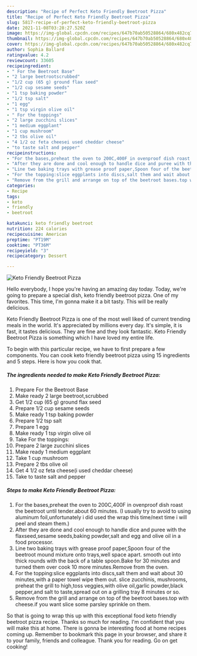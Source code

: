 ```yaml
---
description: "Recipe of Perfect Keto Friendly Beetroot Pizza"
title: "Recipe of Perfect Keto Friendly Beetroot Pizza"
slug: 5817-recipe-of-perfect-keto-friendly-beetroot-pizza
date: 2021-11-08T03:28:27.520Z
image: https://img-global.cpcdn.com/recipes/647b70ab50528864/680x482cq70/keto-friendly-beetroot-pizza-recipe-main-photo.jpg
thumbnail: https://img-global.cpcdn.com/recipes/647b70ab50528864/680x482cq70/keto-friendly-beetroot-pizza-recipe-main-photo.jpg
cover: https://img-global.cpcdn.com/recipes/647b70ab50528864/680x482cq70/keto-friendly-beetroot-pizza-recipe-main-photo.jpg
author: Sophia Ballard
ratingvalue: 4.2
reviewcount: 33605
recipeingredient:
- " For the Beetroot Base"
- "2 large beetrootscrubbed"
- "1/2 cup (65 g) ground flax seed"
- "1/2 cup sesame seeds"
- "1 tsp baking powder"
- "1/2 tsp salt"
- "1 egg"
- "1 tsp virgin olive oil"
- " For the toppings"
- "2 large zucchini slices"
- "1 medium eggplant"
- "1 cup mushroom"
- "2 tbs olive oil"
- "4 1/2 oz feta cheesei used cheddar cheese"
- "to taste salt and pepper"
recipeinstructions:
- "For the bases,preheat the oven to 200C,400F in ovenproof dish roast the beetroot until tender.about 60 minutes. (I usually try to avoid to using aluminum foil,unfortunately i did used the wrap this time/next time i will peel and steam them.)"
- "After they are done and cool enough to handle dice and puree with the flaxseed,sesame seeds,baking powder,salt and egg and olive oil in a food processor."
- "Line two baking trays with grease proof paper,Spoon four of the beetroot mound mixture onto trays,well space apart. smooth out into thick rounds with the back of a table spoon.Bake for 30 minutes and turned them over cook 10 more minutes.Remove from the oven."
- "For the topping:slice eggplants into discs,salt them and wait about 30 minutes,with a paper towel wipe them out. slice zucchinis, mushrooms, preheat the grill to high,toss veggies,with olive oil,garlic powder,black pepper,and salt to taste,spread out on a grilling tray 8 minutes or so."
- "Remove from the grill and arrange on top of the beetroot bases.top with cheese.if you want slice some parsley sprinkle on them."
categories:
- Recipe
tags:
- keto
- friendly
- beetroot

katakunci: keto friendly beetroot 
nutrition: 224 calories
recipecuisine: American
preptime: "PT19M"
cooktime: "PT36M"
recipeyield: "3"
recipecategory: Dessert

---
```



![Keto Friendly Beetroot Pizza](https://img-global.cpcdn.com/recipes/647b70ab50528864/680x482cq70/keto-friendly-beetroot-pizza-recipe-main-photo.jpg)

Hello everybody, I hope you're having an amazing day today. Today, we're going to prepare a special dish, keto friendly beetroot pizza. One of my favorites. This time, I'm gonna make it a bit tasty. This will be really delicious.



Keto Friendly Beetroot Pizza is one of the most well liked of current trending meals in the world. It's appreciated by millions every day. It's simple, it is fast, it tastes delicious. They are fine and they look fantastic. Keto Friendly Beetroot Pizza is something which I have loved my entire life.


To begin with this particular recipe, we have to first prepare a few components. You can cook keto friendly beetroot pizza using 15 ingredients and 5 steps. Here is how you cook that.

<!--inarticleads1-->

##### The ingredients needed to make Keto Friendly Beetroot Pizza:

1. Prepare  For the Beetroot Base
1. Make ready 2 large beetroot,scrubbed
1. Get 1/2 cup (65 g) ground flax seed
1. Prepare 1/2 cup sesame seeds
1. Make ready 1 tsp baking powder
1. Prepare 1/2 tsp salt
1. Prepare 1 egg
1. Make ready 1 tsp virgin olive oil
1. Take  For the toppings:
1. Prepare 2 large zucchini slices
1. Make ready 1 medium eggplant
1. Take 1 cup mushroom
1. Prepare 2 tbs olive oil
1. Get 4 1/2 oz feta cheese(i used cheddar cheese)
1. Take to taste salt and pepper




<!--inarticleads2-->

##### Steps to make Keto Friendly Beetroot Pizza:

1. For the bases,preheat the oven to 200C,400F in ovenproof dish roast the beetroot until tender.about 60 minutes. (I usually try to avoid to using aluminum foil,unfortunately i did used the wrap this time/next time i will peel and steam them.)
1. After they are done and cool enough to handle dice and puree with the flaxseed,sesame seeds,baking powder,salt and egg and olive oil in a food processor.
1. Line two baking trays with grease proof paper,Spoon four of the beetroot mound mixture onto trays,well space apart. smooth out into thick rounds with the back of a table spoon.Bake for 30 minutes and turned them over cook 10 more minutes.Remove from the oven.
1. For the topping:slice eggplants into discs,salt them and wait about 30 minutes,with a paper towel wipe them out. slice zucchinis, mushrooms, preheat the grill to high,toss veggies,with olive oil,garlic powder,black pepper,and salt to taste,spread out on a grilling tray 8 minutes or so.
1. Remove from the grill and arrange on top of the beetroot bases.top with cheese.if you want slice some parsley sprinkle on them.




So that is going to wrap this up with this exceptional food keto friendly beetroot pizza recipe. Thanks so much for reading. I'm confident that you will make this at home. There is gonna be interesting food at home recipes coming up. Remember to bookmark this page in your browser, and share it to your family, friends and colleague. Thank you for reading. Go on get cooking!
